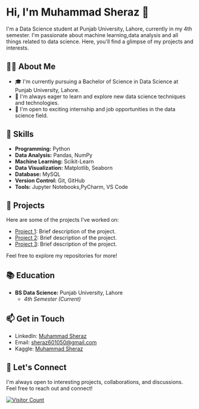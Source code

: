 # Hi, I'm Muhammad Sheraz 👋

I'm a Data Science student at Punjab University, Lahore, currently in my 4th semester. I'm passionate about machine learning,data analysis and all things related to data science. Here, you'll find a glimpse of my projects and interests.

## 👨‍💻 About Me

- 🎓 I'm currently pursuing a Bachelor of Science in Data Science at Punjab University, Lahore.
- 🌱 I'm always eager to learn and explore new data science techniques and technologies.
- 💼 I'm open to exciting internship and job opportunities in the data science field.


## 🔧 Skills

- **Programming:** Python
- **Data Analysis:** Pandas, NumPy
- **Machine Learning:** Scikit-Learn
- **Data Visualization:** Matplotlib, Seaborn
- **Database:** MySQL
- **Version Control:** Git, GitHub
- **Tools:** Jupyter Notebooks,PyCharm, VS Code

## 🌱 Projects

Here are some of the projects I've worked on:

- [Project 1](link-to-project-1): Brief description of the project.
- [Project 2](link-to-project-2): Brief description of the project.
- [Project 3](link-to-project-3): Brief description of the project.

Feel free to explore my repositories for more!

## 📚 Education

- **BS Data Science:** Punjab University, Lahore
  - _4th Semester (Current)_
  
## 📫 Get in Touch

- LinkedIn: [Muhammad Sheraz](https://www.linkedin.com/in/muhammad-sheraz-5b3887242?utm_source=share&utm_campaign=share_via&utm_content=profile&utm_medium=android_app)
- Email: [sheraz601050@gmail.com](mailto:sheraz601050@gmail.com)
- Kaggle: [Muhammad Sheraz](your-kaggle-profile-link)

## 💬 Let's Connect

I'm always open to interesting projects, collaborations, and discussions. Feel free to reach out and connect!

[![Visitor Count](https://profile-counter.glitch.me/yourusername/count.svg)](https://github.com/yourusername)

